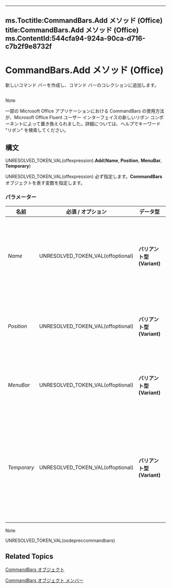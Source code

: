 

---
ms.Toctitle:CommandBars.Add メソッド (Office)
title:CommandBars.Add メソッド (Office)
ms.ContentId:544cfa94-924a-90ca-d716-c7b2f9e8732f
---
# CommandBars.Add メソッド (Office)




新しいコマンド バーを作成し、コマンド バーのコレクションに追加します。

## 

>[!NOTE]
>一部の Microsoft Office アプリケーションにおける CommandBars の使用方法が、Microsoft Office Fluent ユーザー インターフェイスの新しいリボン コンポーネントによって置き換えられました。詳細については、ヘルプでキーワード "リボン" を検索してください。





## 構文
UNRESOLVED_TOKEN_VAL(offexpression).**Add**(**Name**, **Position**, **MenuBar**, **Temporary**)



UNRESOLVED_TOKEN_VAL(offexpression) 必ず指定します。**CommandBars** オブジェクトを表す変数を指定します。

### パラメーター

|**名前**|**必須 / オプション**|**データ型**|**説明**|
|---|---|---|---|
|*Name*|UNRESOLVED_TOKEN_VAL(offoptional)|**バリアント型 (Variant)**|新しいコマンド バーの名前を指定します。この引数を省略すると、コマンド バーには既定の名前 (ユーザー設定 1 など) が自動的に割り当てられます。|
|*Position*|UNRESOLVED_TOKEN_VAL(offoptional)|**バリアント型 (Variant)**|新しいコマンド バーの位置または種類を指定します。使用できる定数は、**MsoBarPosition** 定数のいずれかです。|
|*MenuBar*|UNRESOLVED_TOKEN_VAL(offoptional)|**バリアント型 (Variant)**|**True** を指定すると、アクティブ メニュー バーが新しいコマンド バーで置き換わります。既定値は **False** です。|
|*Temporary*|UNRESOLVED_TOKEN_VAL(offoptional)|**バリアント型 (Variant)**|**True** を指定すると、新しいコマンド バーが一時的なものになります。このコマンド バーは、コンテナー アプリケーションの終了と同時に削除されます。この引数を省略すると、既定値の **False** になります。|





>[!NOTE]
>UNRESOLVED_TOKEN_VAL(osdepreccommandbars)





## Related Topics

[CommandBars オブジェクト](0e312e21-14ee-5055-d604-b66e61c53b47.md)

[CommandBars オブジェクト メンバー](c11db22d-b7bb-20a2-a455-e441cb8d5bc0.md)




